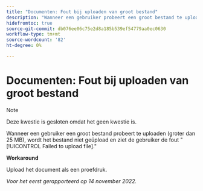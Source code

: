 ```yaml
---
title: "Documenten: Fout bij uploaden van groot bestand"
description: "Wanneer een gebruiker probeert een groot bestand te uploaden (groter dan 25 MB), wordt het bestand niet geüpload en ziet de gebruiker de fout Kan het bestand niet uploaden."
hidefromtoc: true
source-git-commit: db076ee06c75e2d8a185b539ef54779aa0ec0630
workflow-type: tm+mt
source-wordcount: '82'
ht-degree: 0%

---
```



# Documenten: Fout bij uploaden van groot bestand

<!--This article is on WF and WFP TOCs-->

>[!NOTE]
>
>Deze kwestie is gesloten omdat het geen kwestie is.

Wanneer een gebruiker een groot bestand probeert te uploaden (groter dan 25 MB), wordt het bestand niet geüpload en ziet de gebruiker de fout &quot;[!UICONTROL Failed to upload file].&quot;

**Workaround**

Upload het document als een proefdruk.

_Voor het eerst gerapporteerd op 14 november 2022._

